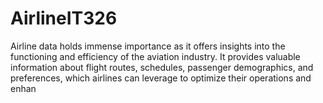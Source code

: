 # AirlineIT326
Airline data holds immense importance as it offers insights into the functioning and efficiency of the aviation industry. It provides valuable information about flight routes, schedules, passenger demographics, and preferences, which airlines can leverage to optimize their operations and enhan
